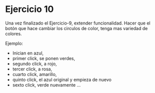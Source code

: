 # Ejercicio 10

Una vez finalizado el Ejercicio-9, extender funcionalidad. Hacer que el botón que hace cambiar los circulos de color, tenga mas variedad de colores.

Ejemplo:
- Inician en azul, 
- primer click, se ponen verdes,
- segundo click, a rojo,
- tercer click, a rosa,
- cuarto click, amarillo,
- quinto click, el azul original y empieza de nuevo
- sexto click, verde nuevamente ...
